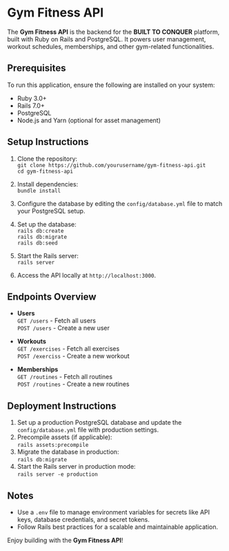 # Gym Fitness API

The **Gym Fitness API** is the backend for the **BUILT TO CONQUER** platform, built with Ruby on Rails and PostgreSQL. It powers user management, workout schedules, memberships, and other gym-related functionalities.

## Prerequisites

To run this application, ensure the following are installed on your system:  
- Ruby 3.0+  
- Rails 7.0+  
- PostgreSQL  
- Node.js and Yarn (optional for asset management)  

## Setup Instructions

1. Clone the repository:  
   `git clone https://github.com/yourusername/gym-fitness-api.git`  
   `cd gym-fitness-api`  

2. Install dependencies:  
   `bundle install`  

3. Configure the database by editing the `config/database.yml` file to match your PostgreSQL setup.  

4. Set up the database:  
   `rails db:create`  
   `rails db:migrate`  
   `rails db:seed`  

5. Start the Rails server:  
   `rails server`  

6. Access the API locally at `http://localhost:3000`.  

## Endpoints Overview

- **Users**  
  `GET /users` - Fetch all users  
  `POST /users` - Create a new user  

- **Workouts**  
  `GET /exercises` - Fetch all exercises  
  `POST /exerciss` - Create a new workout  

- **Memberships**  
  `GET /routines` - Fetch all routines  
  `POST /routines` - Create a new routines  

## Deployment Instructions

1. Set up a production PostgreSQL database and update the `config/database.yml` file with production settings.  
2. Precompile assets (if applicable):  
   `rails assets:precompile`  
3. Migrate the database in production:  
   `rails db:migrate`  
4. Start the Rails server in production mode:  
   `rails server -e production`  

## Notes

- Use a `.env` file to manage environment variables for secrets like API keys, database credentials, and secret tokens.  
- Follow Rails best practices for a scalable and maintainable application.  

Enjoy building with the **Gym Fitness API**!
